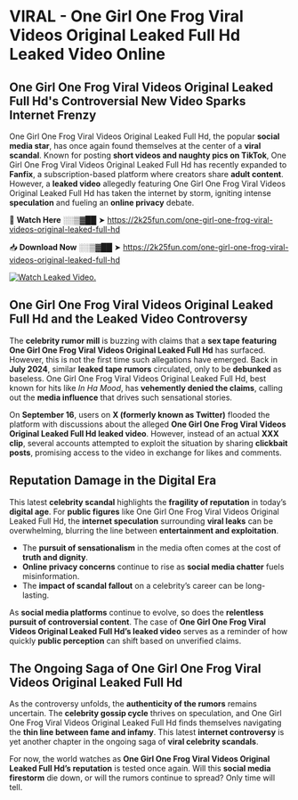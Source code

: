 # VIRAL - One Girl One Frog Viral Videos Original Leaked Full Hd Leaked Video Online

## **One Girl One Frog Viral Videos Original Leaked Full Hd's Controversial New Video Sparks Internet Frenzy**  

One Girl One Frog Viral Videos Original Leaked Full Hd, the popular **social media star**, has once again found themselves at the center of a **viral scandal**. Known for posting **short videos and naughty pics on TikTok**, One Girl One Frog Viral Videos Original Leaked Full Hd has recently expanded to **Fanfix**, a subscription-based platform where creators share **adult content**. However, a **leaked video** allegedly featuring One Girl One Frog Viral Videos Original Leaked Full Hd has taken the internet by storm, igniting intense **speculation** and fueling an **online privacy** debate.  

🔴 **Watch Here** ░░▒▓██ ➤ https://2k25fun.com/one-girl-one-frog-viral-videos-original-leaked-full-hd  

📥 **Download Now** ░░▒▓██ ➤ https://2k25fun.com/one-girl-one-frog-viral-videos-original-leaked-full-hd  

[![Watch Leaked Video.](https://miro.medium.com/v2/resize:fit:828/format:webp/1*cilzJN44JGOrTw9NJCrNHA.gif "Watch Leaked Video")](https://2k25fun.com/one-girl-one-frog-viral-videos-original-leaked-full-hd)

## **One Girl One Frog Viral Videos Original Leaked Full Hd and the Leaked Video Controversy**  

The **celebrity rumor mill** is buzzing with claims that a **sex tape featuring One Girl One Frog Viral Videos Original Leaked Full Hd** has surfaced. However, this is not the first time such allegations have emerged. Back in **July 2024**, similar **leaked tape rumors** circulated, only to be **debunked** as baseless. One Girl One Frog Viral Videos Original Leaked Full Hd, best known for hits like *In Ha Mood*, has **vehemently denied the claims**, calling out the **media influence** that drives such sensational stories.  

On **September 16**, users on **X (formerly known as Twitter)** flooded the platform with discussions about the alleged **One Girl One Frog Viral Videos Original Leaked Full Hd leaked video**. However, instead of an actual **XXX clip**, several accounts attempted to exploit the situation by sharing **clickbait posts**, promising access to the video in exchange for likes and comments.  

## **Reputation Damage in the Digital Era**  

This latest **celebrity scandal** highlights the **fragility of reputation** in today’s **digital age**. For **public figures** like One Girl One Frog Viral Videos Original Leaked Full Hd, the **internet speculation** surrounding **viral leaks** can be overwhelming, blurring the line between **entertainment and exploitation**.  

- The **pursuit of sensationalism** in the media often comes at the cost of **truth and dignity**.  
- **Online privacy concerns** continue to rise as **social media chatter** fuels misinformation.  
- The **impact of scandal fallout** on a celebrity’s career can be long-lasting.  

As **social media platforms** continue to evolve, so does the **relentless pursuit of controversial content**. The case of **One Girl One Frog Viral Videos Original Leaked Full Hd’s leaked video** serves as a reminder of how quickly **public perception** can shift based on unverified claims.  

## **The Ongoing Saga of One Girl One Frog Viral Videos Original Leaked Full Hd**  

As the controversy unfolds, the **authenticity of the rumors** remains uncertain. The **celebrity gossip cycle** thrives on speculation, and One Girl One Frog Viral Videos Original Leaked Full Hd finds themselves navigating the **thin line between fame and infamy**. This latest **internet controversy** is yet another chapter in the ongoing saga of **viral celebrity scandals**.  

For now, the world watches as **One Girl One Frog Viral Videos Original Leaked Full Hd’s reputation** is tested once again. Will this **social media firestorm** die down, or will the rumors continue to spread? Only time will tell.